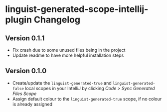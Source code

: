 <!-- Keep a Changelog guide -> https://keepachangelog.com -->

# linguist-generated-scope-intellij-plugin Changelog

## Version 0.1.1
- Fix crash due to some unused files being in the project
- Update readme to have more helpful installation steps

## Version 0.1.0
- Create/update the `linguist-generated-true` and `linguist-generated-false` local scopes in your IntelliJ by clicking _Code > Sync Generated Files Scope_
- Assign default colour to the `linguist-generated-true` scope, if no colour is already assigned
